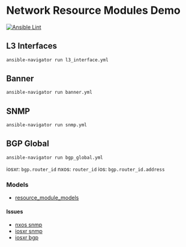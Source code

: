 # Network Resource Modules Demo
[![Ansible Lint](https://github.com/nleiva/ansible-net-modules/actions/workflows/ansible-lint.yml/badge.svg)](https://github.com/nleiva/ansible-net-modules/actions/workflows/ansible-lint.yml)

## L3 Interfaces

```bash
ansible-navigator run l3_interface.yml
```

## Banner

```bash
ansible-navigator run banner.yml
```

## SNMP

```bash
ansible-navigator run snmp.yml
```

## BGP Global

```bash
ansible-navigator run bgp_global.yml
```

iosxr: `bgp.router_id` nxos: `router_id` ios: `bgp.router_id.address`

### Models

- [resource_module_models](https://github.com/ansible-network/resource_module_models/tree/master/models)

#### Issues

- [nxos snmp](https://github.com/ansible-collections/cisco.nxos/issues/433)
- [iosxr snmp](https://github.com/ansible-collections/cisco.iosxr/issues/215)
- [iosxr bgp](https://github.com/ansible-collections/cisco.iosxr/issues/216)